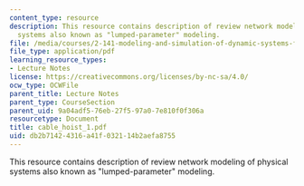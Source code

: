```yaml
---
content_type: resource
description: This resource contains description of review network modeling of physical
  systems also known as "lumped-parameter" modeling.
file: /media/courses/2-141-modeling-and-simulation-of-dynamic-systems-fall-2006/db2b71424316a41f032114b2aefa8755_cable_hoist_1.pdf
file_type: application/pdf
learning_resource_types:
- Lecture Notes
license: https://creativecommons.org/licenses/by-nc-sa/4.0/
ocw_type: OCWFile
parent_title: Lecture Notes
parent_type: CourseSection
parent_uid: 9a04adf5-76eb-27f5-97a0-7e810f0f306a
resourcetype: Document
title: cable_hoist_1.pdf
uid: db2b7142-4316-a41f-0321-14b2aefa8755
---
```

This resource contains description of review network modeling of physical systems also known as "lumped-parameter" modeling.